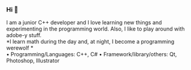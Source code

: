 ### Hi 👋

I am a junior C++ developer and I love learning new things and experimenting in the programming world.
Also, I like to play around with adobe-y stuff. <br>
*I learn math during the day and, at night, I become a programming werewolf  * <br>
•	Programming/Languages: C++, C#
•	Framework/library/others:  Qt, Photoshop, Illustrator


